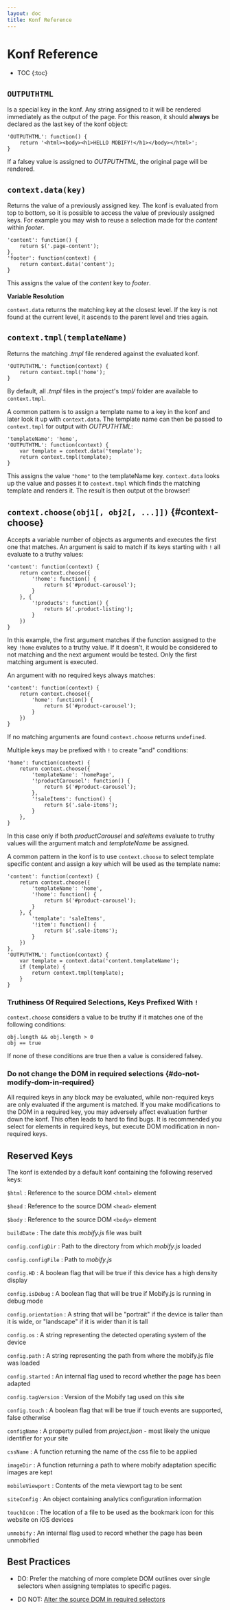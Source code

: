 ```yaml
---
layout: doc
title: Konf Reference 
---
```


# Konf Reference

 - TOC
{:toc}


##  `OUTPUTHTML`
    
Is a special key in the konf. Any string assigned to it will be 
rendered immediately as the output of the page. For this reason, 
it should **always** be declared as the last key of the konf 
object:

    'OUTPUTHTML': function() {
        return '<html><body><h1>HELLO MOBIFY!</h1></body></html>';
    }

If a falsey value is assigned to _OUTPUTHTML_, the original page
will be rendered.


##  `context.data(key)`

Returns the value of a previously assigned key.  The konf is evaluated 
from top to bottom, so it is possible to access the value of previously
assigned keys. For example you may wish to reuse a selection made for the 
_content_ within _footer_. 

    'content': function() {
        return $('.page-content');
    },
    'footer': function(context) {
        return context.data('content');
    }

This assigns the value of the _content_ key to _footer_.

**Variable Resolution**

`context.data` returns the matching key at the closest level. If 
the key is not found at the current level, it ascends to the parent 
level and tries again. 


##  `context.tmpl(templateName)`

Returns the matching _.tmpl_ file rendered against the evaluated konf.

    'OUTPUTHTML': function(context) {
        return context.tmpl('home');
    }

By default, all _.tmpl_ files in the project's _tmpl/_ folder are 
available to `context.tmpl`.

A common pattern is to assign a template name to a key in the konf and 
later look it up with `context.data`. The template name can then be 
passed to `context.tmpl` for output with _OUTPUTHTML_:

    'templateName': 'home',
    'OUTPUTHTML': function(context) {
        var template = context.data('template');
        return context.tmpl(template);
    }

This assigns the value `"home"` to the templateName key. `context.data`
looks up the value and passes it to `context.tmpl` which finds the matching
template and renders it. The result is then output ot the browser!


##  `context.choose(obj1[, obj2[, ...]])` {#context-choose}

Accepts a variable number of objects as arguments and executes the
first one that matches. An argument is said to match if its keys 
starting with `!` all evaluate to a truthy values:

    'content': function(context) {
        return context.choose({
            '!home': function() {
                return $('#product-carousel');
            }
        }, {
            '!products': function() {
                return $('.product-listing');
            }
        })
    }

In this example, the first argument matches if the function assigned 
to the key `!home` evalutes to a truthy value. If it doesn't, it would
be considered to not matching and the next argument would be tested.
Only the first matching argument is executed.

An argument with no required keys always matches:

    'content': function(context) {
        return context.choose({
            'home': function() {
                return $('#product-carousel');
            }
        })
    }

If no matching arguments are found `context.choose` returns `undefined`.

Multiple keys may be prefixed with `!` to create "and" conditions: 

    'home': function(context) {
        return context.choose({
            'templateName': 'homePage',
            '!productCarousel': function() {
                return $('#product-carousel');
            },
            '!saleItems': function() {
                return $('.sale-items');
            }
        },
    }

In this case only if both _productCarousel_ and _saleItems_ evaluate
to truthy values will the argument match and _templateName_ be assigned.

A common pattern in the konf is to use `context.choose` to select 
template specific content and assign a key which will be used as the
template name:

    'content': function(context) {
        return context.choose({
            'templateName': 'home',
            '!home': function() {
                return $('#product-carousel');
            }
        }, {
            'template': 'saleItems',
            '!item': function() {
                return $('.sale-items');
            }
        })
    },
    'OUTPUTHTML': function(context) {
        var template = context.data('content.templateName');
        if (template) {
            return context.tmpl(template);
        }
    }


### Truthiness Of Required Selections, Keys Prefixed With `!`

`context.choose` considers a value to be truthy if it matches 
one of the following conditions:

    obj.length && obj.length > 0
    obj == true

If none of these conditions are true then a value is considered 
falsey.

### Do not change the DOM in required selections {#do-not-modify-dom-in-required}

All required keys in any block may be evaluated, while non-required
keys are only evaluated if the argument is matched. If you make modifications
to the DOM in a required key, you may adversely affect evaluation further 
down the konf. This often leads to hard to find bugs. It is recommended 
you select for elements in required keys, but execute DOM modification in
non-required keys.

##  Reserved Keys

The konf is extended by a default konf containing the following reserved
keys:

`$html`
: Reference to the source DOM `<html>` element

`$head`
: Reference to the source DOM `<head>` element

`$body`
: Reference to the source DOM `<body>` element

`buildDate`
: The date this _mobify.js_ file was built

`config.configDir`
: Path to the directory from which _mobify.js_ loaded

`config.configFile`
: Path to _mobify.js_

`config.HD`
: A boolean flag that will be true if this device has a high density display 

`config.isDebug`
: A boolean flag that will be true if Mobify.js is running in debug mode

`config.orientation`
: A string that will be "portrait" if the device is taller than it is wide, or "landscape" if it is wider than it is tall

`config.os`
: A string representing the detected operating system of the device

`config.path`
: A string representing the path from where the mobify.js file was loaded

`config.started`
: An internal flag used to record whether the page has been adapted

`config.tagVersion`
: Version of the Mobify tag used on this site

`config.touch`
: A boolean flag that will be true if touch events are supported, false otherwise

`configName`
: A property pulled from _project.json_ - most likely the unique identifier for your site

`cssName`
: A function returning the name of the css file to be applied

`imageDir`
: A function returning a path to where mobify adaptation specific images are kept

`mobileViewport`
: Contents of the meta viewport tag to be sent

`siteConfig`
: An object containing analytics configuration information

`touchIcon`
: The location of a file to be used as the bookmark icon for this website on iOS devices

`unmobify`
: An internal flag used to record whether the page has been unmobified

##  Best Practices

* DO: Prefer the matching of more complete DOM outlines over single 
      selectors when assigning templates to specific pages.

* DO NOT: [Alter the source DOM in required selectors](#do-not-modify-dom-in-required)
